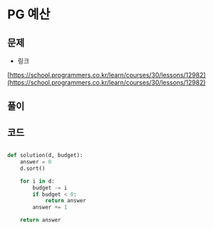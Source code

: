 # PG 예산

## 문제

- 링크

[https://school.programmers.co.kr/learn/courses/30/lessons/12982](https://school.programmers.co.kr/learn/courses/30/lessons/12982)

## 풀이

## 코드

```python

def solution(d, budget):
    answer = 0
    d.sort()

    for i in d:
        budget -= i
        if budget < 0:
            return answer
        answer += 1

    return answer
```